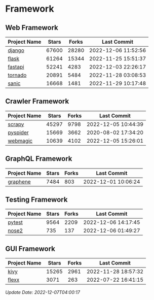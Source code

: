 # Framework

## Web Framework
| Project Name | Stars | Forks | Last Commit |
| ------------ | ----- | ----- | ----------- |
| [django](https://github.com/django/django) | 67600 | 28280 | 2022-12-06 11:52:56 |
| [flask](https://github.com/pallets/flask) | 61264 | 15344 | 2022-11-25 15:51:37 |
| [fastapi](https://github.com/tiangolo/fastapi) | 52241 | 4283 | 2022-12-03 22:26:17 |
| [tornado](https://github.com/tornadoweb/tornado) | 20891 | 5484 | 2022-11-28 03:08:53 |
| [sanic](https://github.com/sanic-org/sanic) | 16668 | 1481 | 2022-11-29 10:17:48 |

## Crawler Framework
| Project Name | Stars | Forks | Last Commit |
| ------------ | ----- | ----- | ----------- |
| [scrapy](https://github.com/scrapy/scrapy) | 45297 | 9798 | 2022-12-05 10:44:39 |
| [pyspider](https://github.com/binux/pyspider) | 15669 | 3662 | 2020-08-02 17:34:20 |
| [webmagic](https://github.com/code4craft/webmagic) | 10639 | 4102 | 2022-12-05 15:26:01 |

## GraphQL Framework
| Project Name | Stars | Forks | Last Commit |
| ------------ | ----- | ----- | ----------- |
| [graphene](https://github.com/graphql-python/graphene) | 7484 | 803 | 2022-12-01 10:06:24 |

## Testing Framework
| Project Name | Stars | Forks | Last Commit |
| ------------ | ----- | ----- | ----------- |
| [pytest](https://github.com/pytest-dev/pytest) | 9564 | 2209 | 2022-12-06 14:17:45 |
| [nose2](https://github.com/nose-devs/nose2) | 735 | 137 | 2022-12-06 01:49:27 |

## GUI Framework
| Project Name | Stars | Forks | Last Commit |
| ------------ | ----- | ----- | ----------- |
| [kivy](https://github.com/kivy/kivy) | 15265 | 2961 | 2022-11-28 18:57:32 |
| [flexx](https://github.com/flexxui/flexx) | 3071 | 263 | 2022-07-22 16:41:15 |

*Update Date: 2022-12-07T04:00:17*